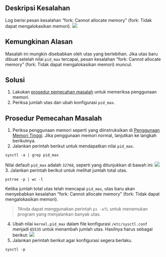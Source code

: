 ## Deskripsi Kesalahan
Log berisi pesan kesalahan “fork: Cannot allocate memory” (fork: Tidak dapat mengalokasikan memori).
![](https://main.qcloudimg.com/raw/db85a43e7495f1655a2b59063ffc33e3.png)

## Kemungkinan Alasan
Masalah ini mungkin disebabkan oleh utas yang berlebihan. Jika utas baru dibuat setelah nilai `pid_max` tercapai, pesan kesalahan “fork: Cannot allocate memory” (fork: Tidak dapat mengalokasikan memori) muncul.

## Solusi
1. Lakukan [prosedur pemecahan masalah](#ProcessingSteps) untuk memeriksa penggunaan memori.
2. Periksa jumlah utas dan ubah konfigurasi `pid_max`. 



## Prosedur Pemecahan Masalah[](id:ProcessingSteps)
1. Periksa penggunaan memori seperti yang diinstruksikan di [Penggunaan Memori Tinggi](https://intl.cloud.tencent.com/document/product/213/40501). Jika penggunaan memori normal, lanjutkan ke langkah berikutnya.
2. Jalankan perintah berikut untuk mendapatkan nilai `pid_max`.
```
sysctl -a | grep pid_max
```
Nilai default `pid_max` adalah `32768`, seperti yang ditunjukkan di bawah ini:
![](https://main.qcloudimg.com/raw/816a0bd183244aadf14e04c6ed200d68.png)
3. Jalankan perintah berikut untuk melihat jumlah total utas.
```
pstree -p | wc -l
```
Ketika jumlah total utas telah mencapai `pid_max`, utas baru akan menyebabkan kesalahan “fork: Cannot allocate memory” (fork: Tidak dapat mengalokasikan memori).
>?Anda dapat menggunakan perintah `ps -efL` untuk menemukan program yang menjalankan banyak utas.
>
4. Ubah nilai `kernel.pid_max` dalam file konfigurasi `/etc/sysctl.conf` menjadi `65535` untuk menambah jumlah utas. Hasilnya harus sebagai berikut:
![](https://main.qcloudimg.com/raw/a4bbf49b3236b9f50988e914298adb31.png)
5. Jalankan perintah berikut agar konfigurasi segera berlaku.
```
sysctl -p
```
